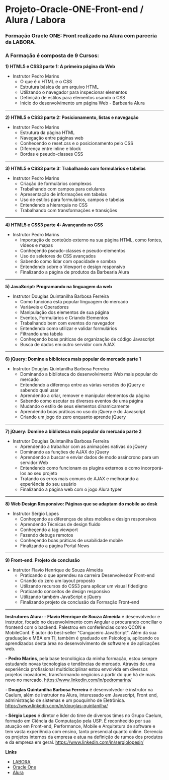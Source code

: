 # Projeto-Oracle-ONE-Front-end / Alura / Labora

### Formação Oracle ONE: Front realizado na Alura com parceria da LABORA.

### A Formação é composta de 9 Cursos:
**1) HTML5 e CSS3 parte 1: A primeira página da Web** 
 - Instrutor Pedro Marins
   - O que é o HTML e o CSS
   - Estrutura básica de um arquivo HTML
   - Utilizando o navegador para inspecionar elementos
   - Definição de estilos para elementos usando o CSS
   - Início do desenvolvimento um página Web - Barbearia Alura
---------------------------
 
 **2) HTML5 e CSS3 parte 2: Posicionamento, listas e navegação** 
 - Instrutor Pedro Marins
   - Estrutura da página HTML
   - Navegação entre páginas web
   - Conhecendo o reset.css e o posicionamento pelo CSS
   - Diferença entre inline e block
   - Bordas e pseudo-classes CSS
---------------------------

**3) HTML5 e CSS3 parte 3: Trabalhando com formulários e tabelas**
- Instrutor Pedro Marins
  - Criação de formulários complexos
  - Trabalhando com campos para celulares
  - Apresentação de informações em tabelas
  - Uso de estilos para formulários, campos e tabelas
  - Entendendo a hierarquia no CSS
  - Trabalhando com transformações e transições
---------------------------

**4) HTML5 e CSS3 parte 4: Avançando no CSS**
- Instrutor Pedro Marins
  - Importação de conteúdo externo na sua página HTML, como fontes, vídeos e mapas
  - Conheçendo pseudo-classes e pseudo-elementos
  - Uso de seletores de CSS avançados
  - Sabendo como lidar com opacidade e sombra
  - Entendendo sobre o Viewport e design responsivo
  - Finalizando a página de produtos da Barbearia Alura
---------------------------

**5) JavaScript: Programando na linguagem da web**
- Instrutor Douglas Quintanilha Barbosa Ferreira
  - Como funciona esta popular linguagem do mercado
  - Variáveis e Operadores
  - Manipulação dos elementos de sua página
  - Eventos, Formulários e Criando Elementos
  - Trabalhando bem com eventos do navegador
  - Entendendo como utilizar e validar formulários
  - Filtrando uma tabela
  - Conheçendo boas práticas de organização de código Javascript
  - Busca de dados em outro servidor com AJAX
---------------------------

**6) jQuery: Domine a biblioteca mais popular do mercado parte 1**
- Instrutor Douglas Quintanilha Barbosa Ferreira
  - Dominando a biblioteca do desenvolvimento Web mais popular do mercado
  - Entendendo a diferença entre as várias versões do jQuery e sabendo qual usar
  - Aprendendo a criar, remover e manipular elementos da página
  - Sabendo como escutar os diversos eventos de uma página
  - Mudando o estilo de seus elementos dinamicamente
  - Aprendendo boas práticas no uso do jQuery e do Javascript
  - Criando um jogo do zero enquanto aprende jQuery
---------------------------

**7) jQuery: Domine a biblioteca mais popular do mercado parte 2**
- Instrutor Douglas Quintanilha Barbosa Ferreira
  - Aprendendo a trabalhar com as animações nativas do jQuery
  - Dominando as funções de AJAX do jQuery
  - Aprendendo a buscar e enviar dados de modo assíncrono para um servidor Web
  - Entendendo como funcionam os plugins externos e como incorporá-los ao seu projeto
  - Tratando os erros mais comuns de AJAX e melhorando a experiência do seu usuário
  - Finalizando a página web com o jogo Alura typer
---------------------------

**8) Web Design Responsivo: Páginas que se adaptam do mobile ao desk**
- Instrutor Sérgio Lopes
  - Conheçendo as diferenças de sites mobiles e design responsivos
  - Aprendendo Técnicas de design fluído
  - Conheçendo a tag viewport
  - Fazendo debugs remotos
  - Conheçendo boas práticas de usabilidade mobile
  - Finalizando a página Portal News 
---------------------------

**9) Front-end: Projeto de conclusão**
- Instrutor Flavio Henrique de Souza Almeida
  - Praticando o que aprendeu na carreira Desenvolvedor Front-end
  - Criando do zero um layout proposto
  - Utilizando recursos do CSS3 para aplicar um visual fidedigno
  - Praticando conceitos de design responsivo
  - Utilizando também JavaScript e jQuery
  - Finalizando projeto de conclusão da Formação Front-end
---------------------------  

**Instrutores Alura:**
 **- Flavio Henrique de Souza Almeida** é desenvolvedor e instrutor, focado no desenvolvimento com Angular e procurando conciliar o frontend com o backend. Palestrou em conferências como QCON e MobileConf. É autor do best-seller "Cangaceiro JavaScript". Além da sua graduação e MBA em TI, também é graduado em Psicologia, aplicando os aprendizados desta área no desenvolvimento de software e de aplicações web.
 
 **- Pedro Marins**, pela base tecnológica da minha formação, estou sempre estudando novas tecnologias e tendências de mercado. Através de uma experiência profissional multidisciplinar estou envolvida em diversos projetos inovadores, transformando negócios a partir do que há de mais novo no mercado. 
   https://www.linkedin.com/in/pedromarins/
   
 **- Douglas Quintanilha Barbosa Ferreira** é desenvolvedor e instrutor na Caelum, além de instrutor na Alura, interessado em Javascript, Front end, administração de sistemas e um pouquinho de Eletrônica.
   https://www.linkedin.com/in/douglas-quintanilha/
   
 **- Sérgio Lopes** é diretor e líder do time de diversos times no Grupo Caelum, formado em Ciência da Computação pela USP. É reconhecido por sua atuação em Front-end, Performance, Mobile e Arquitetura de software e tem vasta experiência com ensino, tanto presencial quanto online. Gerencia os projetos internos da empresa e atua na definição de rumos dos produtos e da empresa em geral.
 https://www.linkedin.com/in/sergiolopesjr/


**Links**
   - [LABORA](https://www.labora.tech/)
   - [Oracle One](https://www.oracle.com/br/education/oracle-next-education/)
   - [Alura](https://www.alura.com.br/oracle-next-education)

